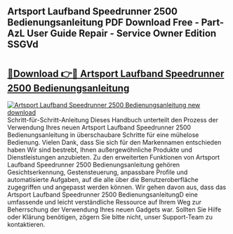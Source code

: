 ## Artsport Laufband Speedrunner 2500 Bedienungsanleitung PDF Download Free - Part-AzL User Guide Repair - Service Owner Edition SSGVd

# <h2><a href="http://df1a2dp.blite.top/?on=Artsport+Laufband+Speedrunner+2500+Bedienungsanleitung">🔗Download 👉🔴 Artsport Laufband Speedrunner 2500 Bedienungsanleitung</a></h2>

[![Artsport Laufband Speedrunner 2500 Bedienungsanleitung new download](https://i.imgur.com/lujVjoI.png)](http://df1a2dp.blite.top/?on=Artsport+Laufband+Speedrunner+2500+Bedienungsanleitung)
Schritt-für-Schritt-Anleitung Dieses Handbuch unterteilt den Prozess der Verwendung Ihres neuen Artsport Laufband Speedrunner 2500 Bedienungsanleitung in überschaubare Schritte für eine mühelose Bedienung. Vielen Dank, dass Sie sich für den Markennamen entschieden haben Wir sind bestrebt, Ihnen außergewöhnliche Produkte und Dienstleistungen anzubieten. Zu den erweiterten Funktionen von Artsport Laufband Speedrunner 2500 Bedienungsanleitung gehören Gesichtserkennung, Gestensteuerung, anpassbare Profile und automatisierte Aufgaben, auf die alle über die Benutzeroberfläche zugegriffen und angepasst werden können. Wir gehen davon aus, dass das Artsport Laufband Speedrunner 2500 BedienungsanleitungD eine umfassende und leicht verständliche Ressource auf Ihrem Weg zur Beherrschung der Verwendung Ihres neuen Gadgets war. Sollten Sie Hilfe oder Klärung benötigen, zögern Sie bitte nicht, unser Support-Team zu kontaktieren.
